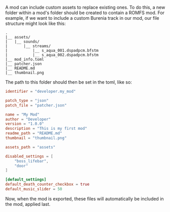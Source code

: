 A mod can include custom assets to replace existing ones. To do this, a new folder within a mod's folder should be created to contain a ROMFS mod. For example, if we want to include a custom Burenia track in our mod, our file structure might look like this:

```
.
|__ assets/
|   |__ sounds/
|       |__ streams/
|           |__ s_aqua_001.dspadpcm.bfstm
|           |__ s_aqua_002.dspadpcm.bfstm
|__ mod_info.toml
|__ patcher.json
|__ README.md
|__ thumbnail.png
```

The path to this folder should then be set in the toml, like so:
```toml
identifier = "developer.my_mod"

patch_type = "json"
patch_file = "patcher.json"

name = "My Mod"
author = "Developer"
version = "1.0.0"
description = "This is my first mod"
readme_path = "README.md"
thumbnail = "thumbnail.png"

assets_path = "assets"

disabled_settings = [
    "boss_lifebar",
    "door"
]

[default_settings]
default_death_counter_checkbox = true
default_music_slider = 50
```

Now, when the mod is exported, these files will automatically be included in the mod, applied last.
